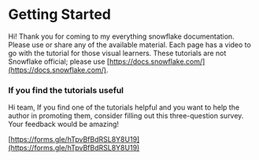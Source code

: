 # Getting Started
Hi! Thank you for coming to my everything snowflake documentation. Please use or share any of the available material. Each page has a video to go with the tutorial for those visual learners. These tutorials are not Snowflake official; please use [https://docs.snowflake.com/](https://docs.snowflake.com/).

### If you find the tutorials useful
Hi team, If you find one of the tutorials helpful and you want to help the author in promoting them, consider filling out this three-question survey. Your feedback would be amazing!

[https://forms.gle/hTpvBfBdRSL8Y8U19](https://forms.gle/hTpvBfBdRSL8Y8U19)
